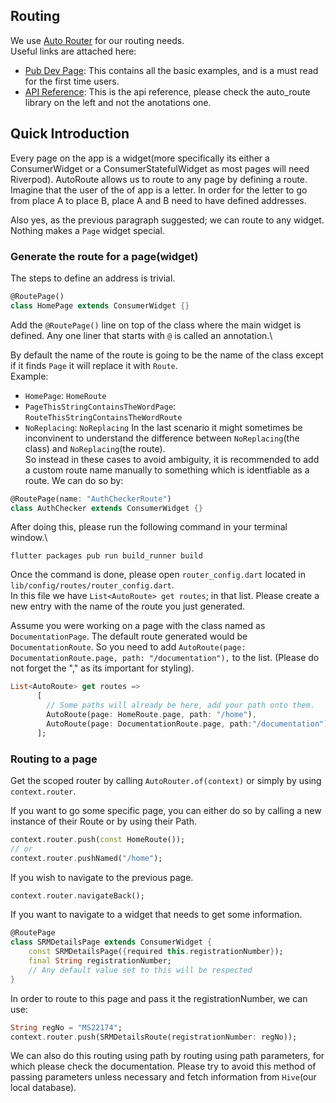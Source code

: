 ## Routing
We use [Auto Router]() for our routing needs.\
Useful links are attached here:
- [Pub Dev Page](https://pub.dev/packages/auto_route): This contains all the basic examples, and is a must read for the first time users.
- [API Reference](https://pub.dev/documentation/auto_route/latest/): This is the api reference, please check the auto_route library on the left and not the anotations one.

## Quick Introduction
Every page on the app is a widget(more specifically its either a ConsumerWidget or a ConsumerStatefulWidget as most pages will need Riverpod). AutoRoute allows us to route to any page by defining a route.\
Imagine that the user of the of app is a letter. In order for the letter to go from place A to place B, place A and B need to have defined addresses.

Also yes, as the previous paragraph suggested; we can route to any widget. Nothing makes a `Page` widget special.

### Generate the route for a page(widget)
The steps to define an address is trivial.
```dart
@RoutePage()    
class HomePage extends ConsumerWidget {}
```
Add the `@RoutePage()` line on top of the class where the main widget is defined. Any one liner that starts with `@` is called an annotation.\

By default the name of the route is going to be the name of the class except if it finds `Page` it will replace it with `Route`.\
Example:
- `HomePage`: `HomeRoute`
- `PageThisStringContainsTheWordPage`: `RouteThisStringContainsTheWordRoute`
- `NoReplacing`: `NoReplacing`
In the last scenario it might sometimes be inconvinent to understand the difference between `NoReplacing`(the class) and `NoReplacing`(the route).\
So instead in these cases to avoid ambiguity, it is recommended to add a custom route name manually to something which is identfiable as a route. We can do so by:
```dart
@RoutePage(name: "AuthCheckerRoute")
class AuthChecker extends ConsumerWidget {}
```

After doing this, please run the following command in your terminal window.\
```
flutter packages pub run build_runner build
```

Once the command is done, please open `router_config.dart` located in `lib/config/routes/router_config.dart`.\
In this file we have `List<AutoRoute> get routes`; in that list. Please create a new entry with the name of the route you just generated.

Assume you were working on a page with the class named as `DocumentationPage`. The default route generated would be `DocumentationRoute`. So you need to add `AutoRoute(page: DocumentationRoute.page, path: "/documentation"),` to the list. (Please do not forget the "," as its important for styling).
```dart
List<AutoRoute> get routes =>
      [
        // Some paths will already be here, add your path onto them.
        AutoRoute(page: HomeRoute.page, path: "/home"),
        AutoRoute(page: DocumentationRoute.page, path:"/documentation"),
      ];
```

### Routing to a page
Get the scoped router by calling `AutoRouter.of(context)` or simply by using `context.router`.

If you want to go some specific page, you can either do so by calling a new instance of their Route or by using their Path.
```dart
context.router.push(const HomeRoute());
// or
context.router.pushNamed("/home");
```

If you wish to navigate to the previous page.
```dart
context.router.navigateBack();
```

If you want to navigate to a widget that needs to get some information.
```dart
@RoutePage
class SRMDetailsPage extends ConsumerWidget {
    const SRMDetailsPage({required this.registrationNumber});
    final String registrationNumber;
    // Any default value set to this will be respected
}
```

In order to route to this page and pass it the registrationNumber, we can use:
```dart
String regNo = "MS22174";
context.router.push(SRMDetailsRoute(registrationNumber: regNo));
```
We can also do this routing using path by routing using path parameters, for which please check the documentation. Please try to avoid this method of passing parameters unless necessary and fetch information from `Hive`(our local database).
